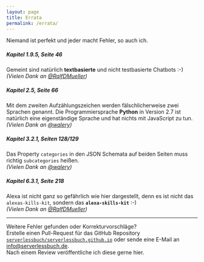 ```yaml
---
layout: page
title: Errata
permalink: /errata/
---
```


Niemand ist perfekt und jeder macht Fehler, so auch ich.

##### Kapitel 1.9.5, Seite 46

Gemeint sind natürlich **textbasierte** und nicht testbasierte Chatbots :-)  
_(Vielen Dank an [@RalfDMueller](https://twitter.com/RalfDMueller))_

##### Kapitel 2.5, Seite 66

Mit dem zweiten Aufzählungszeichen werden fälschlicherweise zwei Sprachen genannt.
Die Programmiersprache **Python** in Version 2.7 ist natürlich eine eigenständige Sprache und hat nichts mit JavaScript zu tun.  
_(Vielen Dank an [@walery](https://twitter.com/walery))_

##### Kapitel 3.2.1, Seiten 128/129

Das Property `categories` in den JSON Schemata auf beiden Seiten muss richtig `subcategories` heißen.  
_(Vielen Dank an [@walery](https://twitter.com/walery))_

##### Kapitel 6.3.1, Seite 218

Alexa ist nicht ganz so gefährlich wie hier dargestellt, denn es ist nicht das `alexas-kills-kit`, sondern das **`alexa-skills-kit`** :-)  
_(Vielen Dank an [@RalfDMueller](https://twitter.com/RalfDMueller))_

---

Weitere Fehler gefunden oder Korrekturvorschläge?  
Erstelle einen Pull-Request für das GitHub Repository [`serverlessbuch/serverlessbuch.github.io`](https://github.com/serverlessbuch/serverlessbuch.github.io)
oder sende eine E-Mail an [info@serverlessbuch.de](mailto:info@serverlessbuch.de).  
Nach einem Review veröffentliche ich diese gerne hier.
